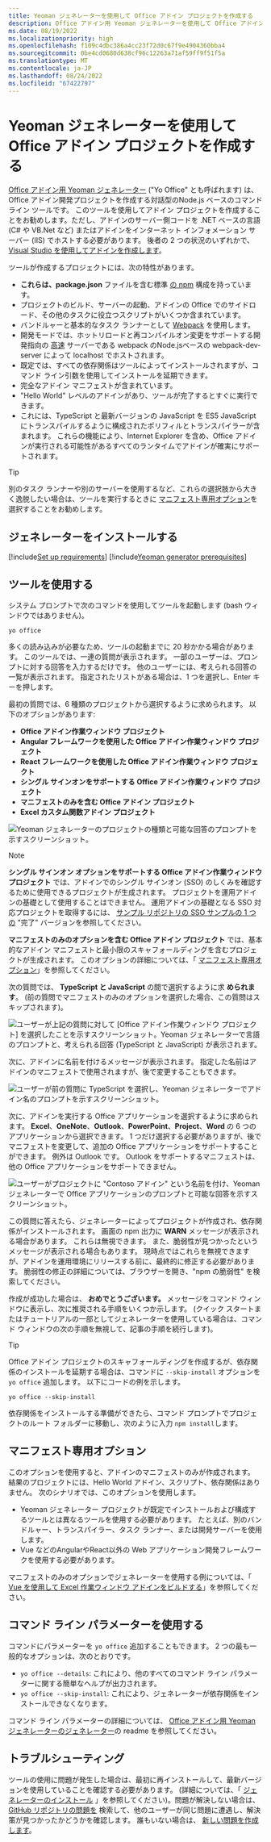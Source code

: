 ```yaml
---
title: Yeoman ジェネレーターを使用して Office アドイン プロジェクトを作成する
description: Office アドイン用 Yeoman ジェネレーターを使用して Office アドイン プロジェクトを作成する方法について説明します。
ms.date: 08/19/2022
ms.localizationpriority: high
ms.openlocfilehash: f109c4dbc386a4cc23f72d0c67f9e4904360bba4
ms.sourcegitcommit: 0be4cd0680d638cf96c12263a71af59ff9f51f5a
ms.translationtype: MT
ms.contentlocale: ja-JP
ms.lasthandoff: 08/24/2022
ms.locfileid: "67422797"
---
```

# <a name="create-office-add-in-projects-using-the-yeoman-generator"></a>Yeoman ジェネレーターを使用して Office アドイン プロジェクトを作成する

[Office アドイン用 Yeoman ジェネレーター](https://github.com/OfficeDev/generator-office) ("Yo Office" とも呼ばれます) は、Office アドイン開発プロジェクトを作成する対話型のNode.js ベースのコマンド ライン ツールです。 このツールを使用してアドイン プロジェクトを作成することをお勧めします。ただし、アドインのサーバー側コードを .NET ベースの言語 (C# や VB.Net など) またはアドインをインターネット インフォメーション サーバー (IIS) でホストする必要があります。 後者の 2 つの状況のいずれかで、 [Visual Studio を使用してアドインを作成します](develop-add-ins-visual-studio.md)。

ツールが作成するプロジェクトには、次の特性があります。

- **これらは、package.json** ファイルを含む標準 [の npm](https://www.npmjs.com/) 構成を持っています。
- プロジェクトのビルド、サーバーの起動、アドインの Office でのサイドロード、その他のタスクに役立つスクリプトがいくつか含まれています。
- バンドルャーと基本的なタスク ランナーとして [Webpack](https://webpack.js.org/) を使用します。
- 開発モードでは、ホットリロードと再コンパイルオン変更をサポートする開発指向の [高速](http://expressjs.com/) サーバーである webpack のNode.jsベースの webpack-dev-server によって localhost でホストされます。
- 既定では、すべての依存関係はツールによってインストールされますが、コマンド ライン引数を使用してインストールを延期できます。
- 完全なアドイン マニフェストが含まれています。
- "Hello World" レベルのアドインがあり、ツールが完了するとすぐに実行できます。
- これには、TypeScript と最新バージョンの JavaScript を ES5 JavaScript にトランスパイルするように構成されたポリフィルとトランスパイラーが含まれます。 これらの機能により、Internet Explorer を含め、Office アドインが実行される可能性があるすべてのランタイムでアドインが確実にサポートされます。

> [!TIP]
> 別のタスク ランナーや別のサーバーを使用するなど、これらの選択肢から大きく逸脱したい場合は、ツールを実行するときに [マニフェスト専用オプション](#manifest-only-option)を選択することをお勧めします。

## <a name="install-the-generator"></a>ジェネレーターをインストールする

[!include[Set up requirements](../includes/set-up-dev-environment-beforehand.md)]
[!include[Yeoman generator prerequisites](../includes/quickstart-yo-prerequisites.md)]

## <a name="use-the-tool"></a>ツールを使用する

システム プロンプトで次のコマンドを使用してツールを起動します (bash ウィンドウではありません)。

```command&nbsp;line
yo office 
```

多くの読み込みが必要なため、ツールの起動までに 20 秒かかる場合があります。 このツールでは、一連の質問が表示されます。 一部のユーザーは、プロンプトに対する回答を入力するだけです。 他のユーザーには、考えられる回答の一覧が表示されます。 指定されたリストがある場合は、1 つを選択し、Enter キーを押します。

最初の質問では、6 種類のプロジェクトから選択するように求められます。 以下のオプションがあります:

- **Office アドイン作業ウィンドウ プロジェクト**
- **Angular フレームワークを使用した Office アドイン作業ウィンドウ プロジェクト**
- **React フレームワークを使用した Office アドイン作業ウィンドウ プロジェクト**
- **シングル サインオンをサポートする Office アドイン作業ウィンドウ プロジェクト**
- **マニフェストのみを含む Office アドイン プロジェクト**
- **Excel カスタム関数アドイン プロジェクト**

![Yeoman ジェネレーターのプロジェクトの種類と可能な回答のプロンプトを示すスクリーンショット。](../images/yo-office-project-type-prompt.png)

> [!NOTE]
> **シングル サインオン オプションをサポートする Office アドイン作業ウィンドウ プロジェクト** では、アドインでのシングル サインオン (SSO) のしくみを確認するために使用できるプロジェクトが生成されます。 プロジェクトを運用アドインの基礎として使用することはできません。 運用アドインの基礎となる SSO 対応プロジェクトを取得するには、 [サンプル リポジトリの SSO サンプルの 1 つの](https://github.com/OfficeDev/Office-Add-in-samples/tree/main/Samples/auth) "完了" バージョンを参照してください。
>
> **マニフェストのみのオプションを含む Office アドイン プロジェクト** では、基本的なアドイン マニフェストと最小限のスキャフォールディングを含むプロジェクトが生成されます。 このオプションの詳細については、「 [マニフェスト専用オプション](#manifest-only-option)」を参照してください。

次の質問では、 **TypeScript と JavaScript** の間で選択するように求 **められます**。 (前の質問でマニフェストのみのオプションを選択した場合、この質問はスキップされます)。

![ユーザーが上記の質問に対して [Office アドイン作業ウィンドウ プロジェクト] を選択したことを示すスクリーンショット。Yeoman ジェネレーターで言語のプロンプトと、考えられる回答 (TypeScript と JavaScript) が表示されます。](../images/yo-office-language-prompt.png)

次に、アドインに名前を付けるメッセージが表示されます。 指定した名前はアドインのマニフェストで使用されますが、後で変更することもできます。

![ユーザーが前の質問に TypeScript を選択し、Yeoman ジェネレーターでアドイン名のプロンプトを示すスクリーンショット。](../images/yo-office-name-prompt.png)

次に、アドインを実行する Office アプリケーションを選択するように求められます。 **Excel**、**OneNote**、**Outlook**、**PowerPoint**、**Project**、**Word** の 6 つのアプリケーションから選択できます。 1 つだけ選択する必要がありますが、後でマニフェストを変更して、追加の Office アプリケーションをサポートすることができます。 例外は Outlook です。 Outlook をサポートするマニフェストは、他の Office アプリケーションをサポートできません。

![ユーザーがプロジェクトに "Contoso アドイン" という名前を付け、Yeoman ジェネレーターで Office アプリケーションのプロンプトと可能な回答を示すスクリーンショット。](../images/yo-office-host-prompt.png)

この質問に答えたら、ジェネレーターによってプロジェクトが作成され、依存関係がインストールされます。 画面の npm 出力に **WARN** メッセージが表示される場合があります。 これらは無視できます。 また、脆弱性が見つかったというメッセージが表示される場合もあります。 現時点ではこれらを無視できますが、アドインを運用環境にリリースする前に、最終的に修正する必要があります。 脆弱性の修正の詳細については、ブラウザーを開き、"npm の脆弱性" を検索してください。

作成が成功した場合は、 **おめでとうございます。** メッセージをコマンド ウィンドウに表示し、次に推奨される手順をいくつか示します。 (クイック スタートまたはチュートリアルの一部としてジェネレーターを使用している場合は、コマンド ウィンドウの次の手順を無視して、記事の手順を続行します)。

> [!TIP]
> Office アドイン プロジェクトのスキャフォールディングを作成するが、依存関係のインストールを延期する場合は、コマンドに `--skip-install` オプションを `yo office` 追加します。 以下にコードの例を示します。
>
> ```command&nbsp;line
> yo office --skip-install
> ```
>
> 依存関係をインストールする準備ができたら、コマンド プロンプトでプロジェクトのルート フォルダーに移動し、次のように入力 `npm install`します。

## <a name="manifest-only-option"></a>マニフェスト専用オプション

このオプションを使用すると、アドインのマニフェストのみが作成されます。 結果のプロジェクトには、Hello World アドイン、スクリプト、依存関係はありません。 次のシナリオでは、このオプションを使用します。

- Yeoman ジェネレーター プロジェクトが既定でインストールおよび構成するツールとは異なるツールを使用する必要があります。 たとえば、別のバンドルャー、トランスパイラー、タスク ランナー、または開発サーバーを使用します。
- Vue などのAngularやReact以外の Web アプリケーション開発フレームワークを使用する必要があります。

マニフェストのみのオプションでジェネレーターを使用する例については、「 [Vue を使用して Excel 作業ウィンドウ アドインをビルドする](../quickstarts/excel-quickstart-vue.md)」を参照してください。

## <a name="use-command-line-parameters"></a>コマンド ライン パラメーターを使用する

コマンドにパラメーターを `yo office` 追加することもできます。 2 つの最も一般的なオプションは、次のとおりです。

- `yo office --details`: これにより、他のすべてのコマンド ライン パラメーターに関する簡単なヘルプが出力されます。
- `yo office --skip-install`: これにより、ジェネレーターが依存関係をインストールできなくなります。

コマンド ライン パラメーターの詳細については、 [Office アドイン用 Yeoman ジェネレーターのジェネレーター](https://github.com/officedev/generator-office)の readme を参照してください。

## <a name="troubleshooting"></a>トラブルシューティング

ツールの使用に問題が発生した場合は、最初に再インストールして、最新バージョンを使用していることを確認する必要があります。 (詳細については、「 [ジェネレーターのインストール](#install-the-generator) 」を参照してください)。問題が解決しない場合は、 [GitHub リポジトリの問題を](https://github.com/OfficeDev/generator-office/issues) 検索して、他のユーザーが同じ問題に遭遇し、解決策が見つかったかどうかを確認します。 誰もいない場合は、 [新しい問題を作成します](https://github.com/OfficeDev/generator-office/issues/new?assignees=&labels=needs+triage&template=bug_report.md&title=)。
